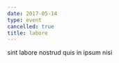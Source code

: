 ```yaml
---
date: 2017-05-14
type: event
cancelled: true
title: labore
---
```

sint labore nostrud quis in ipsum nisi